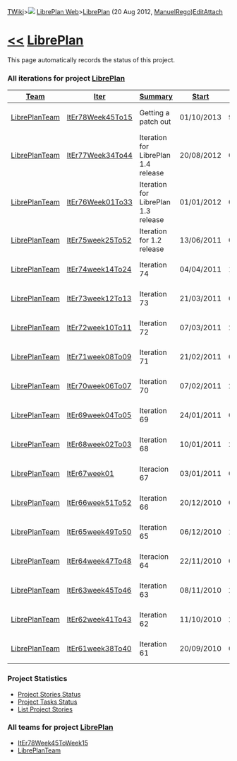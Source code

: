 [TWiki](/twiki/Main/WebHome)&gt;![](/twiki/TWiki/TWikiDocGraphics/web-bg-small.gif) [LibrePlan Web](/twiki/LibrePlan/WebHome)&gt;[LibrePlan](http://wiki.libreplan-enterprise.com/twiki/LibrePlan/LibrePlan "Topic revision: 2 (20 Aug 2012 - 09:52:43)") (20 Aug 2012, [ManuelRego](/twiki/Main/ManuelRego))[Edit](http://wiki.libreplan-enterprise.com/twiki/bin/edit/LibrePlan/LibrePlan?t=1520337951 "Edit this topic text")[Attach](/twiki/bin/attach/LibrePlan/LibrePlan "Attach an image or document to this topic")

 [&lt;&lt;](/twiki/LibrePlan/WebHome) [LibrePlan](/twiki/LibrePlan/LibrePlan)
========================================================================================================================================================

This page automatically records the status of this project.

###  All iterations for project [LibrePlan](/twiki/LibrePlan/LibrePlan)

<table>
<colgroup>
<col width="8%" />
<col width="8%" />
<col width="8%" />
<col width="8%" />
<col width="8%" />
<col width="8%" />
<col width="8%" />
<col width="8%" />
<col width="8%" />
<col width="8%" />
<col width="8%" />
<col width="8%" />
</colgroup>
<thead>
<tr class="header">
<th><a href="http://wiki.libreplan-enterprise.com/twiki/LibrePlan/LibrePlan?sortcol=0;table=1;up=0#sorted_table" title="Sort by this column">Team</a></th>
<th><a href="http://wiki.libreplan-enterprise.com/twiki/LibrePlan/LibrePlan?sortcol=1;table=1;up=0#sorted_table" title="Sort by this column">Iter</a></th>
<th><a href="http://wiki.libreplan-enterprise.com/twiki/LibrePlan/LibrePlan?sortcol=2;table=1;up=0#sorted_table" title="Sort by this column">Summary</a></th>
<th><a href="http://wiki.libreplan-enterprise.com/twiki/LibrePlan/LibrePlan?sortcol=3;table=1;up=0#sorted_table" title="Sort by this column">Start</a></th>
<th><a href="http://wiki.libreplan-enterprise.com/twiki/LibrePlan/LibrePlan?sortcol=4;table=1;up=0#sorted_table" title="Sort by this column">End</a></th>
<th><a href="http://wiki.libreplan-enterprise.com/twiki/LibrePlan/LibrePlan?sortcol=5;table=1;up=0#sorted_table" title="Sort by this column">Lenght</a></th>
<th><a href="http://wiki.libreplan-enterprise.com/twiki/LibrePlan/LibrePlan?sortcol=6;table=1;up=0#sorted_table" title="Sort by this column">Est</a></th>
<th><a href="http://wiki.libreplan-enterprise.com/twiki/LibrePlan/LibrePlan?sortcol=7;table=1;up=0#sorted_table" title="Sort by this column">Spent</a></th>
<th><a href="http://wiki.libreplan-enterprise.com/twiki/LibrePlan/LibrePlan?sortcol=8;table=1;up=0#sorted_table" title="Sort by this column">ToDo</a></th>
<th><a href="http://wiki.libreplan-enterprise.com/twiki/LibrePlan/LibrePlan?sortcol=9;table=1;up=0#sorted_table" title="Sort by this column">Progress</a></th>
<th><a href="http://wiki.libreplan-enterprise.com/twiki/LibrePlan/LibrePlan?sortcol=10;table=1;up=0#sorted_table" title="Sort by this column">Done</a></th>
<th><a href="http://wiki.libreplan-enterprise.com/twiki/LibrePlan/LibrePlan?sortcol=11;table=1;up=0#sorted_table" title="Sort by this column">Overrun</a></th>
</tr>
</thead>
<tbody>
<tr class="odd">
<td><a href="/twiki/LibrePlan/LibrePlanTeam">LibrePlanTeam</a></td>
<td><a href="/twiki/LibrePlan/ItEr78Week45To15">ItEr78Week45To15</a></td>
<td>Getting a patch out</td>
<td>01/10/2013</td>
<td>9/4/2015</td>
<td>397</td>
<td>0</td>
<td>0</td>
<td>0</td>
<td><table>
<tbody>
<tr class="odd">
<td><img src="/twiki/TWiki/SmiliesPlugin/smile.gif" title="smile" alt="smile" /></td>
</tr>
</tbody>
</table></td>
<td>100%</td>
<td>0%</td>
</tr>
<tr class="even">
<td><a href="/twiki/LibrePlan/LibrePlanTeam">LibrePlanTeam</a></td>
<td><a href="/twiki/LibrePlan/ItEr77Week34To44">ItEr77Week34To44</a></td>
<td>Iteration for LibrePlan 1.4 release</td>
<td>20/08/2012</td>
<td>01/10/2013</td>
<td>291</td>
<td>536</td>
<td>367.67</td>
<td>228</td>
<td><table>
<tbody>
<tr class="odd">
<td> </td>
<td> </td>
<td> </td>
<td> </td>
<td> </td>
<td> </td>
<td> </td>
<td> </td>
<td> </td>
<td> </td>
</tr>
</tbody>
</table></td>
<td>61%</td>
<td>+11%</td>
</tr>
<tr class="odd">
<td><a href="/twiki/LibrePlan/LibrePlanTeam">LibrePlanTeam</a></td>
<td><a href="/twiki/LibrePlan/ItEr76Week01To33">ItEr76Week01To33</a></td>
<td>Iteration for LibrePlan 1.3 release</td>
<td>01/01/2012</td>
<td>09/08/2012</td>
<td>158</td>
<td>1303</td>
<td>1378.5</td>
<td>0</td>
<td><table>
<tbody>
<tr class="odd">
<td><img src="/twiki/TWiki/SmiliesPlugin/smile.gif" title="smile" alt="smile" /></td>
</tr>
</tbody>
</table></td>
<td>100%</td>
<td>+5%</td>
</tr>
<tr class="even">
<td><a href="/twiki/LibrePlan/LibrePlanTeam">LibrePlanTeam</a></td>
<td><a href="/twiki/LibrePlan/ItEr75week25To52">ItEr75week25To52</a></td>
<td>Iteration for 1.2 release</td>
<td>13/06/2011</td>
<td>09/06/2011</td>
<td>-4</td>
<td>1824</td>
<td>2419.92</td>
<td>0</td>
<td><table>
<tbody>
<tr class="odd">
<td><img src="/twiki/TWiki/SmiliesPlugin/smile.gif" title="smile" alt="smile" /></td>
</tr>
</tbody>
</table></td>
<td>100%</td>
<td>+32%</td>
</tr>
<tr class="odd">
<td><a href="/twiki/LibrePlan/LibrePlanTeam">LibrePlanTeam</a></td>
<td><a href="/twiki/LibrePlan/ItEr74week14To24">ItEr74week14To24</a></td>
<td>Iteration 74</td>
<td>04/04/2011</td>
<td>12/06/2011</td>
<td>51</td>
<td>479.75</td>
<td>893</td>
<td>0</td>
<td><table>
<tbody>
<tr class="odd">
<td><img src="/twiki/TWiki/SmiliesPlugin/smile.gif" title="smile" alt="smile" /></td>
</tr>
</tbody>
</table></td>
<td>100%</td>
<td>+86%</td>
</tr>
<tr class="even">
<td><a href="/twiki/LibrePlan/LibrePlanTeam">LibrePlanTeam</a></td>
<td><a href="/twiki/LibrePlan/ItEr73week12To13">ItEr73week12To13</a></td>
<td>Iteration 73</td>
<td>21/03/2011</td>
<td>03/04/2011</td>
<td>10</td>
<td>114.25</td>
<td>63.5</td>
<td>0</td>
<td><table>
<tbody>
<tr class="odd">
<td><img src="/twiki/TWiki/SmiliesPlugin/smile.gif" title="smile" alt="smile" /></td>
</tr>
</tbody>
</table></td>
<td>100%</td>
<td>-44%</td>
</tr>
<tr class="odd">
<td><a href="/twiki/LibrePlan/LibrePlanTeam">LibrePlanTeam</a></td>
<td><a href="/twiki/LibrePlan/ItEr72week10To11">ItEr72week10To11</a></td>
<td>Iteration 72</td>
<td>07/03/2011</td>
<td>20/03/2011</td>
<td>11</td>
<td>163.25</td>
<td>153.25</td>
<td>0</td>
<td><table>
<tbody>
<tr class="odd">
<td><img src="/twiki/TWiki/SmiliesPlugin/smile.gif" title="smile" alt="smile" /></td>
</tr>
</tbody>
</table></td>
<td>100%</td>
<td>-6%</td>
</tr>
<tr class="even">
<td><a href="/twiki/LibrePlan/LibrePlanTeam">LibrePlanTeam</a></td>
<td><a href="/twiki/LibrePlan/ItEr71week08To09">ItEr71week08To09</a></td>
<td>Iteration 71</td>
<td>21/02/2011</td>
<td>06/03/2011</td>
<td>11</td>
<td>155</td>
<td>182</td>
<td>0</td>
<td><table>
<tbody>
<tr class="odd">
<td><img src="/twiki/TWiki/SmiliesPlugin/smile.gif" title="smile" alt="smile" /></td>
</tr>
</tbody>
</table></td>
<td>100%</td>
<td>+17%</td>
</tr>
<tr class="odd">
<td><a href="/twiki/LibrePlan/LibrePlanTeam">LibrePlanTeam</a></td>
<td><a href="/twiki/LibrePlan/ItEr70week06To07">ItEr70week06To07</a></td>
<td>Iteration 70</td>
<td>07/02/2011</td>
<td>20/02/2011</td>
<td>11</td>
<td>146.5</td>
<td>191.5</td>
<td>0</td>
<td><table>
<tbody>
<tr class="odd">
<td><img src="/twiki/TWiki/SmiliesPlugin/smile.gif" title="smile" alt="smile" /></td>
</tr>
</tbody>
</table></td>
<td>100%</td>
<td>+30%</td>
</tr>
<tr class="even">
<td><a href="/twiki/LibrePlan/LibrePlanTeam">LibrePlanTeam</a></td>
<td><a href="/twiki/LibrePlan/ItEr69week04To05">ItEr69week04To05</a></td>
<td>Iteration 69</td>
<td>24/01/2011</td>
<td>06/02/2011</td>
<td>11</td>
<td>204</td>
<td>171.5</td>
<td>0</td>
<td><table>
<tbody>
<tr class="odd">
<td><img src="/twiki/TWiki/SmiliesPlugin/smile.gif" title="smile" alt="smile" /></td>
</tr>
</tbody>
</table></td>
<td>100%</td>
<td>-15%</td>
</tr>
<tr class="odd">
<td><a href="/twiki/LibrePlan/LibrePlanTeam">LibrePlanTeam</a></td>
<td><a href="/twiki/LibrePlan/ItEr68week02To03">ItEr68week02To03</a></td>
<td>Iteration 68</td>
<td>10/01/2011</td>
<td>23/01/2011</td>
<td>11</td>
<td>140.25</td>
<td>221.75</td>
<td>0</td>
<td><table>
<tbody>
<tr class="odd">
<td><img src="/twiki/TWiki/SmiliesPlugin/smile.gif" title="smile" alt="smile" /></td>
</tr>
</tbody>
</table></td>
<td>100%</td>
<td>+58%</td>
</tr>
<tr class="even">
<td><a href="/twiki/LibrePlan/LibrePlanTeam">LibrePlanTeam</a></td>
<td><a href="/twiki/LibrePlan/ItEr67week01">ItEr67week01</a></td>
<td>Iteracion 67</td>
<td>03/01/2011</td>
<td>09/01/2011</td>
<td>6</td>
<td>98.25</td>
<td>122.5</td>
<td>0</td>
<td><table>
<tbody>
<tr class="odd">
<td><img src="/twiki/TWiki/SmiliesPlugin/smile.gif" title="smile" alt="smile" /></td>
</tr>
</tbody>
</table></td>
<td>100%</td>
<td>+24%</td>
</tr>
<tr class="odd">
<td><a href="/twiki/LibrePlan/LibrePlanTeam">LibrePlanTeam</a></td>
<td><a href="/twiki/LibrePlan/ItEr66week51To52">ItEr66week51To52</a></td>
<td>Iteration 66</td>
<td>20/12/2010</td>
<td>02/01/2011</td>
<td>11</td>
<td>113</td>
<td>88.75</td>
<td>0</td>
<td><table>
<tbody>
<tr class="odd">
<td><img src="/twiki/TWiki/SmiliesPlugin/smile.gif" title="smile" alt="smile" /></td>
</tr>
</tbody>
</table></td>
<td>100%</td>
<td>-21%</td>
</tr>
<tr class="even">
<td><a href="/twiki/LibrePlan/LibrePlanTeam">LibrePlanTeam</a></td>
<td><a href="/twiki/LibrePlan/ItEr65week49To50">ItEr65week49To50</a></td>
<td>Iteration 65</td>
<td>06/12/2010</td>
<td>19/12/2010</td>
<td>11</td>
<td>123.5</td>
<td>132</td>
<td>0</td>
<td><table>
<tbody>
<tr class="odd">
<td><img src="/twiki/TWiki/SmiliesPlugin/smile.gif" title="smile" alt="smile" /></td>
</tr>
</tbody>
</table></td>
<td>100%</td>
<td>+6%</td>
</tr>
<tr class="odd">
<td><a href="/twiki/LibrePlan/LibrePlanTeam">LibrePlanTeam</a></td>
<td><a href="/twiki/LibrePlan/ItEr64week47To48">ItEr64week47To48</a></td>
<td>Iteracion 64</td>
<td>22/11/2010</td>
<td>05/12/2010</td>
<td>11</td>
<td>183.5</td>
<td>112.5</td>
<td>0</td>
<td><table>
<tbody>
<tr class="odd">
<td><img src="/twiki/TWiki/SmiliesPlugin/smile.gif" title="smile" alt="smile" /></td>
</tr>
</tbody>
</table></td>
<td>100%</td>
<td>-38%</td>
</tr>
<tr class="even">
<td><a href="/twiki/LibrePlan/LibrePlanTeam">LibrePlanTeam</a></td>
<td><a href="/twiki/LibrePlan/ItEr63week45To46">ItEr63week45To46</a></td>
<td>Iteration 63</td>
<td>08/11/2010</td>
<td>21/11/2010</td>
<td>11</td>
<td>177</td>
<td>89</td>
<td>0</td>
<td><table>
<tbody>
<tr class="odd">
<td><img src="/twiki/TWiki/SmiliesPlugin/smile.gif" title="smile" alt="smile" /></td>
</tr>
</tbody>
</table></td>
<td>100%</td>
<td>-49%</td>
</tr>
<tr class="odd">
<td><a href="/twiki/LibrePlan/LibrePlanTeam">LibrePlanTeam</a></td>
<td><a href="/twiki/LibrePlan/ItEr62week41To43">ItEr62week41To43</a></td>
<td>Iteration 62</td>
<td>11/10/2010</td>
<td>24/10/2010</td>
<td>11</td>
<td>175</td>
<td>130.25</td>
<td>0</td>
<td><table>
<tbody>
<tr class="odd">
<td><img src="/twiki/TWiki/SmiliesPlugin/smile.gif" title="smile" alt="smile" /></td>
</tr>
</tbody>
</table></td>
<td>100%</td>
<td>-25%</td>
</tr>
<tr class="even">
<td><a href="/twiki/LibrePlan/LibrePlanTeam">LibrePlanTeam</a></td>
<td><a href="/twiki/LibrePlan/ItEr61week38To40">ItEr61week38To40</a></td>
<td>Iteration 61</td>
<td>20/09/2010</td>
<td>03/10/2010</td>
<td>11</td>
<td>143</td>
<td>108.5</td>
<td>0</td>
<td><table>
<tbody>
<tr class="odd">
<td><img src="/twiki/TWiki/SmiliesPlugin/smile.gif" title="smile" alt="smile" /></td>
</tr>
</tbody>
</table></td>
<td>100%</td>
<td>-24%</td>
</tr>
</tbody>
</table>

###  Project Statistics

-   [Project Stories Status](/twiki/LibrePlan)
-   [Project Tasks Status](/twiki/LibrePlan)
-   [List Project Stories](/twiki/LibrePlan)

###  All teams for project [LibrePlan](/twiki/LibrePlan/LibrePlan)

-   [ItEr78Week45ToWeek15](/twiki/LibrePlan/ItEr78Week45ToWeek15)
-   [LibrePlanTeam](/twiki/LibrePlan/LibrePlanTeam)


